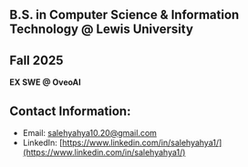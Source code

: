 **B.S. in Computer Science & Information Technology @ Lewis University**
---

**Fall 2025**
---
**EX SWE @ OveoAI**


**Contact Information:** 
---
- Email: [salehyahya10.20@gmail.com](mailto:salehyahya10.20@gmail.com)  
- LinkedIn: [https://www.linkedin.com/in/salehyahya1/](https://www.linkedin.com/in/salehyahya1/)
